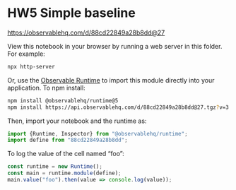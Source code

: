 # HW5 Simple baseline

https://observablehq.com/d/88cd22849a28b8dd@27

View this notebook in your browser by running a web server in this folder. For
example:

~~~sh
npx http-server
~~~

Or, use the [Observable Runtime](https://github.com/observablehq/runtime) to
import this module directly into your application. To npm install:

~~~sh
npm install @observablehq/runtime@5
npm install https://api.observablehq.com/d/88cd22849a28b8dd@27.tgz?v=3
~~~

Then, import your notebook and the runtime as:

~~~js
import {Runtime, Inspector} from "@observablehq/runtime";
import define from "88cd22849a28b8dd";
~~~

To log the value of the cell named “foo”:

~~~js
const runtime = new Runtime();
const main = runtime.module(define);
main.value("foo").then(value => console.log(value));
~~~
